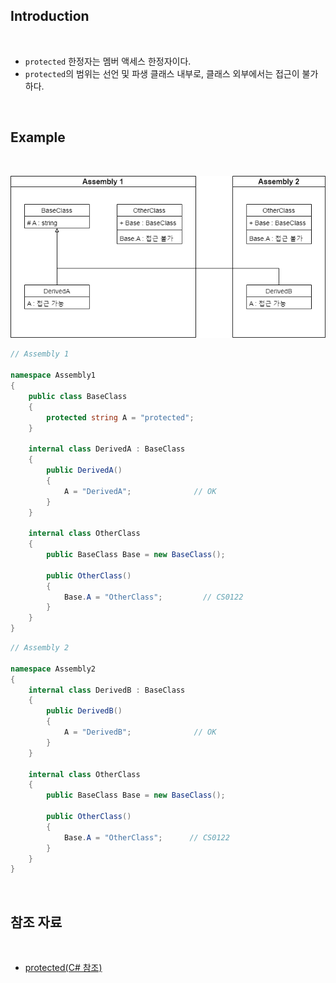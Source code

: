 ## Introduction

<br>

- `protected` 한정자는 멤버 액세스 한정자이다.
- `protected`의 범위는 선언 및 파생 클래스 내부로, 클래스 외부에서는 접근이 불가하다.

<br>

## Example

<br>

![protected](./Assets/protected.png)
```cs
// Assembly 1

namespace Assembly1
{
    public class BaseClass
    {
        protected string A = "protected";
    }

    internal class DerivedA : BaseClass
    {
        public DerivedA()
        {
            A = "DerivedA";              // OK
        }
    }

    internal class OtherClass
    {
        public BaseClass Base = new BaseClass();

        public OtherClass()
        {
            Base.A = "OtherClass";         // CS0122
        }
    }
}
```
```cs
// Assembly 2

namespace Assembly2
{
    internal class DerivedB : BaseClass
    {
        public DerivedB()
        {
            A = "DerivedB";              // OK
        }
    }

    internal class OtherClass
    {
        public BaseClass Base = new BaseClass();

        public OtherClass()
        {
            Base.A = "OtherClass";      // CS0122
        }
    }
}
```

<br>

## 참조 자료

<br>

- [protected(C# 참조)](https://learn.microsoft.com/ko-kr/dotnet/csharp/language-reference/keywords/protected)